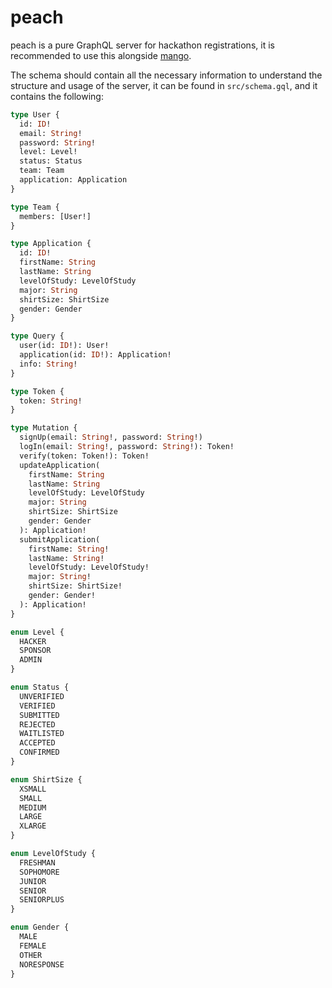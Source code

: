 # peach
peach is a pure GraphQL server for hackathon registrations, it is recommended to use this alongside [mango](http://github.com/hackfiu/mango).

The schema should contain all the necessary information to understand the structure and usage of the server, it can be found in `src/schema.gql`, and it contains the following:

```graphql
type User {
  id: ID!
  email: String!
  password: String!
  level: Level!
  status: Status
  team: Team
  application: Application
}

type Team {
  members: [User!]
}

type Application {
  id: ID!
  firstName: String
  lastName: String
  levelOfStudy: LevelOfStudy
  major: String
  shirtSize: ShirtSize
  gender: Gender
}

type Query {
  user(id: ID!): User!
  application(id: ID!): Application!
  info: String!
}

type Token {
  token: String!
}

type Mutation {
  signUp(email: String!, password: String!)
  logIn(email: String!, password: String!): Token!
  verify(token: Token!): Token!
  updateApplication(
    firstName: String
    lastName: String
    levelOfStudy: LevelOfStudy
    major: String
    shirtSize: ShirtSize
    gender: Gender
  ): Application!
  submitApplication(
    firstName: String!
    lastName: String!
    levelOfStudy: LevelOfStudy!
    major: String!
    shirtSize: ShirtSize!
    gender: Gender!
  ): Application!
}

enum Level {
  HACKER
  SPONSOR
  ADMIN
}

enum Status {
  UNVERIFIED
  VERIFIED
  SUBMITTED
  REJECTED
  WAITLISTED
  ACCEPTED
  CONFIRMED
}

enum ShirtSize {
  XSMALL
  SMALL
  MEDIUM
  LARGE
  XLARGE
}

enum LevelOfStudy {
  FRESHMAN
  SOPHOMORE
  JUNIOR
  SENIOR
  SENIORPLUS
}

enum Gender {
  MALE
  FEMALE
  OTHER
  NORESPONSE
}
```
